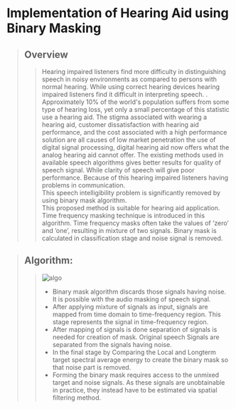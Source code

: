 # Implementation of Hearing Aid using Binary Masking

>## Overview
>> Hearing impaired listeners find more difficulty in distinguishing speech in noisy environments as compared to persons with normal hearing. While using correct hearing devices hearing impaired listeners find it difficult in interpreting speech. . Approximately 10% of the world's population suffers from some type of hearing loss, yet only a small percentage of this statistic use a hearing aid. The stigma associated with wearing a hearing aid, customer dissatisfaction with hearing aid performance, and the cost associated with a high performance solution are all causes of low market penetration the use of digital signal processing, digital hearing aid now offers what the analog hearing aid cannot offer. The existing methods used in available speech algorithms gives better results for quality of speech signal. While clarity of speech will give poor performance. Because of this hearing impaired listeners having problems in communication.<br/>
>>This speech intelligibility problem is significantly removed by using binary mask algorithm.<br/>
>>This proposed method is suitable for hearing aid application. Time frequency masking technique is introduced in this algorithm. Time frequency masks often take the values of ’zero’ and ’one’, resulting in mixture of two signals. Binary mask is calculated in classification stage and noise signal is removed.<br/>

>## Algorithm:
>> ![algo](https://user-images.githubusercontent.com/71454390/134505911-32b5856b-ab41-452d-83ea-446cedd9e2da.jpg)
>> * Binary mask algorithm discards those signals having noise. It is possible with the audio masking of speech signal.<br/>
>> * After applying mixture of signals as input, signals are mapped from time domain to time-frequency region. This stage represents the signal in time-frequency region.<br/>
>> * After mapping of signals is done separation of signals is needed for creation of mask. Original speech Signals are separated from the signals having noise.<br/>
>> * In the final stage by Comparing the Local and Longterm target spectral average energy to create the binary mask so that noise part is removed.<br/>
>> * Forming the binary mask requires access to the unmixed target and noise signals. As these signals are unobtainable in practice, they instead have to be estimated via spatial filtering method.<br/>
